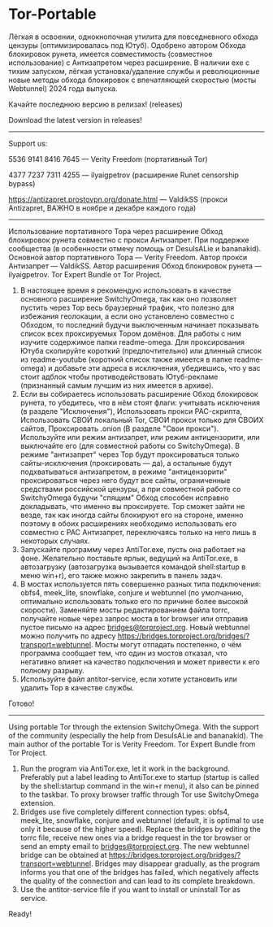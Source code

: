 # Tor-Portable

Лёгкая в освоении, однокнопочная утилита для повседневного обхода цензуры (оптимизировалась под Ютуб). Одобрено автором Обхода блокировок рунета, имеется совместимость (совместное использование) с Антизапретом через расширение. В наличии exe с тихим запуском, лёгкая установка/удаление службы и революционные новые методы обхода блокировок с впечатляющей скоростью (мосты Webtunnel) 2024 года выпуска.

Качайте последнюю версию в релизах! (releases)

Download the latest version in releases!

---
Support us:

5536 9141 8416 7645 — Verity Freedom (портативный Tor)

4377 7237 7311 4255 — ilyaigpetrov (расширение Runet censorship bypass)

https://antizapret.prostovpn.org/donate.html — ValdikSS (прокси Antizapret, ВАЖНО в ноябре и декабре каждого года)

---
Использование портативного Тора через расширение Обход блокировок рунета совместно с прокси Антизапрет. При поддержке сообщества (в особенности отмечу помощь от DesuIsALie и bananakid). Основной автор портативного Тора — Verity Freedom. Автор прокси Антизапрет — ValdikSS. Автор расширения Обход блокировок рунета — ilyaigpetrov. Tor Expert Bundle от Tor Project.

1) В настоящее время я рекомендую использовать в качестве основного расширение SwitchyOmega, так как оно позволяет пустить через Тор весь браузерный трафик, что полезно для избежания геолокации, а если оно установлено совместно с Обходом, то последний будучи выключенным начинает показывать список всех проксируемых Тором домёнов. Для работы с ним изучите содержимое папки readme-omega. Для проксирования Ютуба скопируйте короткий (предпочтительно) или длинный список из readme-youtube (короткий список также имеется в папке readme-omega) и добавьте эти адреса в исключения, убедившись, что у вас стоит адблок чтобы противодействовать Ютуб-рекламе (признанный самым лучшим из них имеется в архиве).
2) Если вы собираетесь использовать расширение Обход блокировок рунета, то убедитесь, что в нём стоят флаги: учитывать исключения (в разделе "Исключения"), Использовать прокси PAC-скрипта, Использовать СВОЙ локальный Tor, СВОИ прокси только для СВОИХ сайтов, Проксировать .onion (В разделе "Свои прокси"). Используйте или режим антизапрет, или режим антицензорити, или выключайте его (для совместной работы со SwitchyOmega). В режиме "антизапрет" через Тор будут проксироваться только сайты-исключения (проксировать — да), а остальные будут подхватываться антизапретом, в режиме "антицензорити" проксироваться через него будут все сайты, ограниченные средствами российской цензуры, а при совместной работе со SwitchyOmega будучи "спящим" Обход способен исправно докладывать, что именно вы проксируете. Тор сможет зайти не везде, так как иногда сайты блокируют его на стороне, именно поэтому в обоих расширениях необходимо использовать его совместно с PAC Антизапрет, переключаясь только на него лишь в некоторых случаях.
3) Запускайте программу через AntiTor.exe, пусть она работает на фоне. Желательно поставьте ярлык, ведущий на AntiTor.exe, в автозагрузку (автозагрузка вызывается командой shell:startup в меню win+r), его также можно закрепить в панель задач.
4) В мостах используется пять совершенно разных типа подключения: obfs4, meek_lite, snowflake, conjure и webtunnel (по умолчанию, оптимально использовать только его по причине более высокой скорости). Заменяйте мосты редактированием файла torrc, получайте новые через запрос моста в tor browser или отправив пустое письмо на адрес bridges@torproject.org. Новый webtunnel можно получить по адресу https://bridges.torproject.org/bridges/?transport=webtunnel. Мосты могут отпадать постепенно, о чём программа сообщает тем, что один из мостов отказал, что негативно влияет на качество подключения и может привести к его полному разрыву.
5) Используйте файл antitor-service, если хотите установить или удалить Тор в качестве службы.

Готово!

---
Using portable Tor through the extension SwitchyOmega. With the support of the community (especially the help from DesuIsALie and bananakid). The main author of the portable Tor is Verity Freedom. Tor Expert Bundle from Tor Project.

1) Run the program via AntiTor.exe, let it work in the background. Preferably put a label leading to AntiTor.exe to startup (startup is called by the shell:startup command in the win+r menu), it also can be pinned to the taskbar. To proxy browser traffic through Tor use SwitchyOmega extension.
2) Bridges use five completely different connection types: obfs4, meek_lite, snowflake, conjure and webtunnel (default, it is optimal to use only it because of the higher speed). Replace the bridges by editing the torrc file, receive new ones via a bridge request in the tor browser or send an empty email to bridges@torproject.org. The new webtunnel bridge can be obtained at https://bridges.torproject.org/bridges/?transport=webtunnel. Bridges may disappear gradually, as the program informs you that one of the bridges has failed, which negatively affects the quality of the connection and can lead to its complete breakdown.
3) Use the antitor-service file if you want to install or uninstall Tor as service.

Ready!
